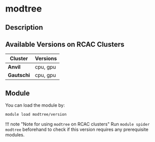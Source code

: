 # modtree

## Description


## Available Versions on RCAC Clusters
|Cluster|Versions|
|---|---|
|**Anvil**|cpu, gpu|
|**Gautschi**|cpu, gpu|

## Module
You can load the module by:

```bash
module load modtree/version
```

!!! note "Note for using `modtree` on RCAC clusters"
    Run `module spider modtree` beforehand to check if this version requires any prerequisite modules.
